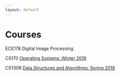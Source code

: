 ```yaml
---
layout: default
---
```

# Courses

ECE178 Digital Image Processing

CS170 [Operating Systems: Winter 2019](https://www.cs.ucsb.edu/~trinabh/classes/w19/index.html)

CS130B [Data Structures and Algorithms: Spring 2019](https://www.cs.ucsb.edu/~suri/cs130b/cs130b.html)
